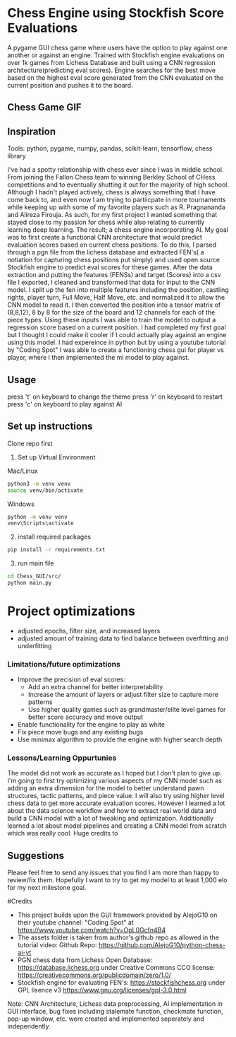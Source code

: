 # Chess Engine using Stockfish Score Evaluations

A pygame GUI chess game where users have the option to play against one another or against an engine. Trained with Stockfish engine evaluations on over 1k games from Lichess Database and built using a CNN regression architecture(predicting eval scores). Engine searches for the best move based on the highest eval score generated from the CNN evaluated on the current position and pushes it to the board. 

## Chess Game GIF

## Inspiration

Tools: python, pygame, numpy, pandas, scikit-learn, tensorflow, chess library

I've had a spotty relationship with chess ever since I was in middle school. From joining the Fallon Chess team to winning Berkley School of CHess competitions and to eventually shutting it out for the majority of high school. Although I hadn't played actively, chess is always something that I have come back to, and even now I am trying to partiicpate in more tournaments while keeping up with some of my favorite players such as R. Pragnananda and Alireza Firouja. As such, for my first project I wanted something that stayed close to my passion for chess while also relating to currently learning deep learning. The result; a chess engine incorporating AI. My goal was to first create a functional CNN architecture that would predict evaluation scores based on current chess positions. To do this, I parsed through a pgn file from the lichess database and extracted FEN's( a notiation for capturing chess positions put simply) and used open source Stockfish engine to predict eval scores for these games. After the data extraction and putting the features (FENSs) and target (Scores) into a csv file I exported, I  cleaned and transformed that data for input to the CNN model. I split up the fen into multiple features including the position, castling rights, player turn, Full Move, Half Move, etc. and normalized it to allow the CNN model to read it. I then converted the position into a tensor matrix of (8,8,12), 8 by 8 for the size of the board and 12 channels for each of the piece types. Using these inputs I was able to train the model to output a regression score based on a current position. I had completed my first goal but I thought I could make it cooler if I could actually play against an engine using this model. I had expereince in python but by using a youtube tutorial by "Coding Spot" I was able to create a functioning chess gui for player vs player, where I then implemented the ml model to play against. 


## Usage

press 't' on keyboard to change the theme 
press 'r' on keyboard to restart
press 'c' on keyboard to play against AI


## Set up instructions

Clone repo first 

1.  Set up Virtual Environment

Mac/Linux 

```bash
python3 -m venv venv
source venv/bin/activate
```

Windows

```bash
python -m venv venv
venv\Scripts\activate
```

2. install required packages

```bash
pip install -r requirements.txt
```

3. run main file

```bash
cd Chess_GUI/src/
python main.py
```


# Project optimizations
- adjusted epochs, filter size, and increased layers
- adjusted amount of training data to find balance between overfitting and underfitting



### Limitations/future optimizations
- Improve the precision of eval scores:
    - Add an extra channel for better interpretability 
    - Increase the amount of layers or adjust filter size to capture more patterns
    - Use higher quality games such as grandmaster/elite level games for better score accuracy and move output
- Enable functionality for the engine to play as white
- Fix piece move bugs and any existing bugs
- Use minimax algorithm to provide the engine with higher search depth

### Lessons/Learning Oppurtunies
The model did not work as accurate as I hoped but I don't plan to give up. I'm going to first try optimizing various aspects of my CNN model such as adding an extra dimension for the model to better understand pawn structures, tactic patterns, and piece value. I will also try using higher level chess data to get more accurate evaluation scores. However I learned a lot about the data science workflow and how to extract real world data and build a CNN model with a lot of tweaking and optimization. Additionally learned a lot about model pipelines and creating a CNN model from scratch which was really cool. Huge credits to

## Suggestions
Please feel free to send any issues that you find I am more than happy to review/fix them. Hopefully I want to try to get my model to at least 1,000 elo for my next milestone goal.

#Credits

- This project builds upon the GUI framework provided by AlejoG10 on their youtube channel: "Coding Spot" at https://www.youtube.com/watch?v=OpL0Gcfn4B4 
- The assets folder is taken from author's github repo as allowed in the tutorial video: Github Repo: https://github.com/AlejoG10/python-chess-ai-yt 
- PGN chess data from Lichess Open Database: https://database.lichess.org under Creative Commons CCO license: https://creativecommons.org/publicdomain/zero/1.0/
- Stockfish engine for evaluating FEN's: https://stockfishchess.org under GPL lisence v3 https://www.gnu.org/licenses/gpl-3.0.html



Note: CNN Architecture, Lichess data preprocessing, AI implementation in GUI interface, bug fixes including stalemate function, checkmate function, pop-up window, etc. were created and implemented seperately and independently. 






